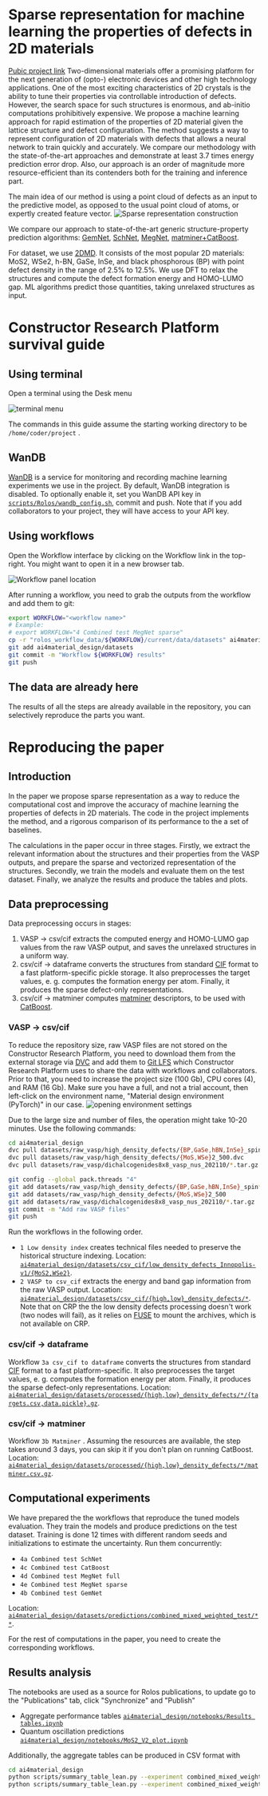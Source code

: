 # Sparse representation for machine learning the properties of defects in 2D materials
[Pubic project link](https://my.rolos.com/public/project/6c2567e07ce64037b6b6edd2895b27ee)
Two-dimensional materials offer a promising platform for the next generation of (opto-) electronic devices and other high technology applications. One of the most exciting characteristics of 2D crystals is the ability to tune their properties via controllable introduction of defects. However, the search space for such structures is enormous, and ab-initio computations prohibitively expensive. We propose a machine learning approach for rapid estimation of the properties of 2D material given the lattice structure and defect configuration. The method suggests a way to represent  configuration of 2D materials with defects that allows a neural network to train quickly and accurately. We compare our methodology with the state-of-the-art approaches and demonstrate at least 3.7 times energy prediction error drop. Also, our approach is an order of magnitude more resource-efficient than its contenders both for the training and inference part.

The main idea of our method is using a point cloud of defects as an input to the predictive model, as opposed to the usual point cloud of atoms, or expertly created feature vector.
![Sparse representation construction](./constructor_pics/sparse.png)

We compare our approach to state-of-the-art generic structure-property prediction algorithms: [GemNet](https://arxiv.org/abs/2106.08903), [SchNet](https://arxiv.org/abs/1706.08566), [MegNet](https://arxiv.org/abs/1812.05055), [matminer+CatBoost](https://github.com/hackingmaterials/matminer).

For dataset, we use [2DMD](https://www.nature.com/articles/s41699-023-00369-1). It consists of the most popular 2D materials: MoS2, WSe2, h-BN, GaSe, InSe, and black phosphorous (BP) with point defect density in the range of 2.5% to 12.5%. We use DFT to relax the structures and compute the defect formation energy and HOMO-LUMO gap. ML algorithms predict those quantities, taking unrelaxed structures as input.
# Constructor Research Platform survival guide
## Using terminal
Open a terminal using the Desk menu

![terminal menu](./constructor_pics/terminal.png)

The commands in this guide assume the starting working directory to be `/home/coder/project` .
## WanDB
[WanDB](https://wandb.ai/) is a service for monitoring and recording machine learning experiments we use in the project. By default, WanDB integration is disabled. To optionally enable it, set you WanDB API key in [`scripts/Rolos/wandb_config.sh`](../scripts/Rolos/wandb_config.sh), commit and push. Note that if you add collaborators to your project, they will have access to your API key.
## Using workflows
Open the Workflow interface by clicking on the Workflow link in the top-right. You might want to open it in a new browser tab.

![Workflow panel location](./constructor_pics/workflow.png)

After running a workflow, you need to grab the outputs from the workflow and add them to git:
```bash
export WORKFLOW="<workflow name>"
# Example:
# export WORKFLOW="4 Combined test MegNet sparse"
cp -r "rolos_workflow_data/${WORKFLOW}/current/data/datasets" ai4material_design/
git add ai4material_design/datasets
git commit -m "Workflow ${WORKFLOW} results"
git push
```
## The data are already here
The results of all the steps are already available in the repository, you can selectively reproduce the parts you want.
# Reproducing the paper
## Introduction
In the paper we propose sparse representation as a way to reduce the computational cost and improve the accuracy of machine learning the properties of defects in 2D materials. The code in the project implements the method, and a rigorous comparison of its performance to the a set of baselines.

The calculations in the paper occur in three stages. Firstly, we extract the relevant information about the structures and their properties from the VASP outputs, and prepare the sparse and vectorized representation of the structures. Secondly, we train the models and evaluate them on the test dataset. Finally, we analyze the results and produce the tables and plots.
## Data preprocessing
Data preprocessing occurs in stages:
1. VASP -> csv/cif extracts the computed energy and HOMO-LUMO gap values from the raw VASP output, and saves the unrelaxed structures in a uniform way.
2. csv/cif -> dataframe converts the structures from standard [CIF](https://www.iucr.org/resources/cif) format to a fast platform-specific pickle storage. It also preprocesses the target values, e. g. computes the formation energy per atom. Finally, it produces the sparse defect-only representations.
3. csv/cif -> matminer computes [matminer](https://github.com/hackingmaterials/matminer) descriptors, to be used with [CatBoost](https://catboost.ai/).
### VASP -> csv/cif
To reduce the repository size, raw VASP files are not stored on the Constructor Research Platform, you need to download them from the external storage via [DVC](https://dvc.org/) and add them to [Git LFS](https://git-lfs.com/) which Constructor Research Platform uses to share the data with workflows and collaborators. Prior to that, you need to increase the project size (100 Gb), CPU cores (4), and RAM (16 Gb). Make sure you have a full, and not a trial account, then left-click on the environment name, "Material design environment (PyTorch)" in our case.
![opening environment settings](./constructor_pics/env_settings.png)

Due to the large size and number of files, the operation might take 10-20 minutes. Use the following commands:
```bash
cd ai4material_design
dvc pull datasets/raw_vasp/high_density_defects/{BP,GaSe,hBN,InSe}_spin*.dvc
dvc pull datasets/raw_vasp/high_density_defects/{MoS,WSe}2_500.dvc
dvc pull datasets/raw_vasp/dichalcogenides8x8_vasp_nus_202110/*.tar.gz.dvc

git config --global pack.threads "4"
git add datasets/raw_vasp/high_density_defects/{BP,GaSe,hBN,InSe}_spin*
git add datasets/raw_vasp/high_density_defects/{MoS,WSe}2_500
git add datasets/raw_vasp/dichalcogenides8x8_vasp_nus_202110/*.tar.gz
git commit -m "Add raw VASP files"
git push
```
Run the workflows in the following order.
* `1 Low density index` creates technical files needed to preserve the historical structure indexing. Location: [`ai4material_design/datasets/csv_cif/low_density_defects_Innopolis-v1/{MoS2,WSe2}`](../datasets/csv_cif/low_density_defects_Innopolis-v1).
* `2 VASP to csv_cif` extracts the energy and band gap information from the raw VASP output. Location: [`ai4material_design/datasets/csv_cif/{high,low}_density_defects/*`](../datasets/csv_cif). Note that on CRP the the low density defects processing doesn't work (two nodes will fail), as it relies on [FUSE](https://www.kernel.org/doc/html/next/filesystems/fuse.html) to mount the archives, which is not available on CRP.
### csv/cif -> dataframe
Workflow `3a csv_cif to dataframe` converts the structures from standard [CIF](https://www.iucr.org/resources/cif) format to a fast platform-specific. It also preprocesses the target values, e. g. computes the formation energy per atom. Finally, it produces the sparse defect-only representations. Location: [`ai4material_design/datasets/processed/{high,low}_density_defects/*/{targets.csv,data.pickle}.gz`](../datasets/processed).
### csv/cif -> matminer
Workflow `3b Matminer` . Assuming the resources are available, the step takes around 3 days, you can skip it if you don't plan on running CatBoost. Location: [`ai4material_design/datasets/processed/{high,low}_density_defects/*/matminer.csv.gz`](../datasets/processed).
## Computational experiments
We have prepared the the workflows that reproduce the tuned models evaluation. They train the models and produce predictions on the test dataset. Training is done 12 times with different random seeds and initializations to estimate the uncertainty. Run them concurrently:
* `4a Combined test SchNet`
* `4c Combined test CatBoost`
* `4d Combined test MegNet full`
* `4e Combined test MegNet sparse`
* `4b Combined test GemNet`

Location: [`ai4material_design/datasets/predictions/combined_mixed_weighted_test/**`](../datasets/predictions/combined_mixed_weighted_test).

For the rest of computations in the paper, you need to create the corresponding workflows. 
## Results analysis
The notebooks are used as a source for Rolos publications, to update go to the "Publications" tab, click "Synchronize" and "Publish"
* Aggregate performance tables [`ai4material_design/notebooks/Results tables.ipynb`](../notebooks/Results%20tables.ipynb)
* Quantum oscillation predictions [`ai4material_design/notebooks/MoS2_V2_plot.ipynb`](../notebooks/MoS2_V2_plot.ipynb)

Additionally, the aggregate tables can be produced in CSV format with
```bash
cd ai4material_design
python scripts/summary_table_lean.py --experiment combined_mixed_weighted_test --targets formation_energy_per_site --stability-trials stability/schnet/25-11-2022_16-52-31/71debf15 stability/catboost/29-11-2022_13-16-01/02e5eda9 stability/gemnet/16-11-2022_20-05-04/b5723f85 stability/megnet_pytorch/sparse/05-12-2022_19-50-53/d6b7ce45 stability/megnet_pytorch/25-11-2022_11-38-18/1baefba7 --separate-by target --column-format-re stability\/\(?P\<name\>.+\)\/.+/\.+ --paper-results --multiple 1000 --format pandas_separate_std
python scripts/summary_table_lean.py --experiment combined_mixed_weighted_test --targets homo_lumo_gap_min --stability-trials stability/schnet/25-11-2022_16-52-31/2a52dbe8 stability/catboost/29-11-2022_13-16-01/1b1af67c stability/gemnet/16-11-2022_20-05-04/c366c47e stability/megnet_pytorch/sparse/05-12-2022_19-50-53/831cc496 stability/megnet_pytorch/25-11-2022_11-38-18/1baefba7 --separate-by target --column-format-re stability\/\(?P\<name\>.+\)\/.+/\.+ --paper-results --multiple 1000 --format pandas_separate_std
```